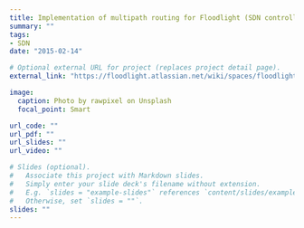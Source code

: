 ```yaml
---
title: Implementation of multipath routing for Floodlight (SDN controller) 
summary: ""
tags:
- SDN
date: "2015-02-14"

# Optional external URL for project (replaces project detail page).
external_link: "https://floodlight.atlassian.net/wiki/spaces/floodlightcontroller/pages/24805405/We+Want+You..."

image:
  caption: Photo by rawpixel on Unsplash
  focal_point: Smart

url_code: ""
url_pdf: ""
url_slides: ""
url_video: ""

# Slides (optional).
#   Associate this project with Markdown slides.
#   Simply enter your slide deck's filename without extension.
#   E.g. `slides = "example-slides"` references `content/slides/example-slides.md`.
#   Otherwise, set `slides = ""`.
slides: ""
---
```


